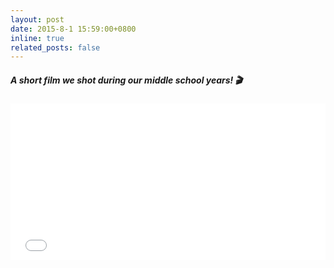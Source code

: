 ```yaml
---
layout: post
date: 2015-8-1 15:59:00+0800
inline: true
related_posts: false
---
```


##### A short film we shot during our middle school years! 🎬

<iframe src="//player.bilibili.com/player.html?aid=25336737&bvid=BV17s411776s&cid=43024876&page=1&autoplay=0" width="100%" height="250" scrolling="no" border="0" frameborder="no" framespacing="0" allowfullscreen="true"> </iframe>

